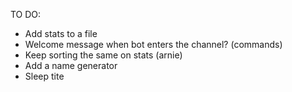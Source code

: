 TO DO:

* Add stats to a file
* Welcome message when bot enters the channel? (commands)
* Keep sorting the same on stats (arnie)
* Add a name generator
* Sleep tite
